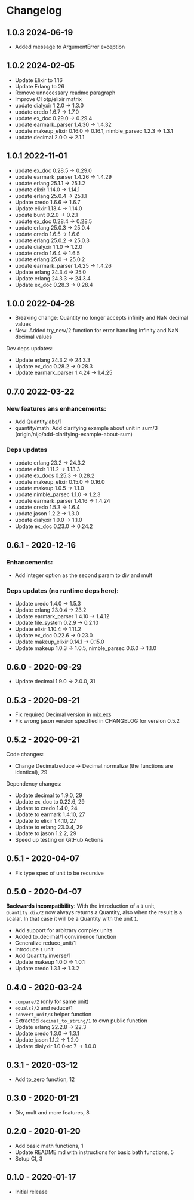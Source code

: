 # Changelog

## 1.0.3 2024-06-19

* Added message to ArgumentError exception

## 1.0.2 2024-02-05

* Update Elixir to 1.16
* Update Erlang to 26
* Remove unnecessary readme paragraph
* Improve CI otp/elixir matrix
* update dialyxir 1.2.0 -> 1.3.0
* update credo 1.6.7 -> 1.7.0
* update ex_doc 0.29.0 -> 0.29.4
* update earmark_parser 1.4.30 -> 1.4.32
* update makeup_elixir 0.16.0 -> 0.16.1, nimble_parsec 1.2.3 -> 1.3.1
* update decimal 2.0.0 -> 2.1.1

## 1.0.1 2022-11-01

* update ex_doc 0.28.5 -> 0.29.0
* update earmark_parser 1.4.26 -> 1.4.29
* update erlang 25.1.1 -> 25.1.2
* update elixir 1.14.0 -> 1.14.1
* update erlang 25.0.4 -> 25.1.1
* Update credo 1.6.6 -> 1.6.7
* Update elixir 1.13.4 -> 1.14.0
* update bunt 0.2.0 -> 0.2.1
* update ex_doc 0.28.4 -> 0.28.5
* update erlang 25.0.3 -> 25.0.4
* update credo 1.6.5 -> 1.6.6
* update erlang 25.0.2 -> 25.0.3
* update dialyxir 1.1.0 -> 1.2.0
* update credo 1.6.4 -> 1.6.5
* update erlang 25.0 -> 25.0.2
* update earmark_parser 1.4.25 -> 1.4.26
* Update erlang 24.3.4 -> 25.0
* Update erlang 24.3.3 -> 24.3.4
* Update ex_doc 0.28.3 -> 0.28.4

## 1.0.0 2022-04-28

* Breaking change: Quantity no longer accepts infinity and NaN decimal values
* New: Added try_new/2 function for error handling infinity and NaN decimal values

Dev deps updates:

* Update erlang 24.3.2 -> 24.3.3
* Update ex_doc 0.28.2 -> 0.28.3
* Update earmark_parser 1.4.24 -> 1.4.25

## 0.7.0 2022-03-22

### New features ans enhancements:

* Add Quantity.abs/1
* quantity/math: Add clarifying example about unit in sum/3 (origin/nijo/add-clarifying-example-about-sum)

### Deps updates

* update erlang 23.2 -> 24.3.2
* update elixir 1.11.2 -> 1.13.3
* update ex_docs 0.25.3 -> 0.28.2
* update makeup_elixir 0.15.0 -> 0.16.0
* update makeup 1.0.5 -> 1.1.0
* update nimble_parsec 1.1.0 -> 1.2.3
* update earmark_parser 1.4.16 -> 1.4.24
* update credo 1.5.3 -> 1.6.4
* update jason 1.2.2 -> 1.3.0
* update dialyxir 1.0.0 -> 1.1.0
* Update ex_doc 0.23.0 -> 0.24.2

## 0.6.1 - 2020-12-16

### Enhancements:

* Add integer option as the second param to div and mult

### Deps updates (no runtime deps here):

* Update credo 1.4.0 -> 1.5.3
* Update erlang 23.0.4 -> 23.2
* Update earmark_parser 1.4.10 -> 1.4.12
* Update file_system 0.2.9 -> 0.2.10
* Update elixir 1.10.4 -> 1.11.2
* Update ex_doc 0.22.6 -> 0.23.0
* Update makeup_elixir 0.14.1 -> 0.15.0
* Update makeup 1.0.3 -> 1.0.5, nimble_parsec 0.6.0 -> 1.1.0

## 0.6.0 - 2020-09-29

* Update decimal 1.9.0 -> 2.0.0, 31

## 0.5.3 - 2020-09-21

* Fix required Decimal version in mix.exs
* Fix wrong jason version specified in CHANGELOG for version 0.5.2

## 0.5.2 - 2020-09-21

Code changes:

* Change Decimal.reduce -> Decimal.normalize (the functions are identical), 29

Dependency changes:

* Update decimal to 1.9.0, 29
* Update ex_doc to 0.22.6, 29
* Update to credo 1.4.0, 24
* Update to earmark 1.4.10, 27
* Update to elixir 1.4.10, 27
* Update to erlang 23.0.4, 29
* Update to jason 1.2.2, 29
* Speed up testing on GitHub Actions

## 0.5.1 - 2020-04-07

* Fix type spec of unit to be recursive

## 0.5.0 - 2020-04-07

**Backwards incompatibility**: With the introduction of a `1` unit, `Quantity.div/2` now always returns a Quantity,
also when the result is a scalar. In that case it will be a Quantity with the unit `1`.

* Add support for arbitrary complex units
* Added to_decimal/1 convinience function
* Generalize reduce_unit/1
* Introduce `1` unit
* Add Quantity.inverse/1
* Update makeup 1.0.0 -> 1.0.1
* Update credo 1.3.1 -> 1.3.2

## 0.4.0 - 2020-03-24

* `compare/2` (only for same unit)
* `equals?/2` and reduce/1
* `convert_unit/3` helper function
* Extracted `decimal_to_string/1` to own public function
* Update erlang 22.2.8 -> 22.3
* Update credo 1.3.0 -> 1.3.1
* Update jason 1.1.2 -> 1.2.0
* Update dialyxir 1.0.0-rc.7 -> 1.0.0

## 0.3.1 - 2020-03-12

* Add to_zero function, 12

## 0.3.0 - 2020-01-21

* Div, mult and more features, 8

## 0.2.0 - 2020-01-20

* Add basic math functions, 1
* Update README.md with instructions for basic bath functions, 5
* Setup CI, 3

## 0.1.0 - 2020-01-17

* Initial release
